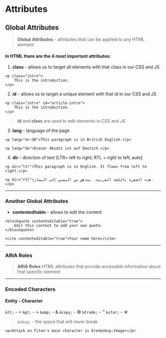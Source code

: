 # Attributes

## Global Attributes

> **Global Attributes** - attributes that can be applied to any HTML element

#### In HTML there are the 4 most important attributes:

1) **class** - allows us to target all elements with that class in our CSS and JS

```
<p class="intro">
    This is the introduction.
</p>
```

2) **id** - allows us to target a unique element with that id in our CSS and JS

```
<p class="intro" id="article-intro">
    This is the introduction.
</p>
```

> **id** and **class** are used to edit elements in *CSS* and *JS*

3) **lang** - language of the page

```
<p lang="en-GB">This paragraph is in British English.</p>

<p lang="de">Dieser Absatz ist auf Deutsch.</p>
```

4) **dir** - direction of text [LTR= left to right; RTL = right to left; auto]

```
<p dir="ltr">This paragraph is in English. It flows from left to right.</p>

<p dir="rtl">هذه الفقرة باللغة العربية. يتدفق من اليمين إلى اليسار.</p>
```

---

### Another Global Attributes

- **contenteditable** - allows to edit the content

```
<blockquote contenteditable="true">
    Edit this content to add your own quote.
</blockquote>

<cite contenteditable="true">Your name here</cite>
```

---

### ARIA Roles

> **ARIA Roles** HTML attributes that provide accessible information about that specific element

---

### Encoded Characters

#### Entity - Character
`&lt;` - <
`&gt;` - >
`&amp;` - &
`&copy;` - &copy;
`&trade;` - &trade;
`&star;` - &star;

> `&nbsp;` - the space that will never break

```
<p>Attack on Titan's main character is Eren&nbsp;Yeager</p>
```
